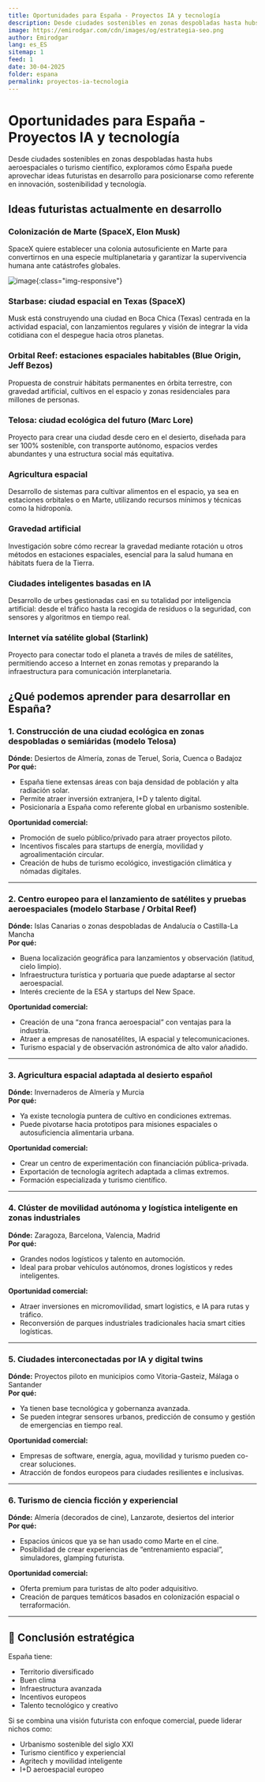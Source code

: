 ```yaml
---
title: Oportunidades para España - Proyectos IA y tecnología
description: Desde ciudades sostenibles en zonas despobladas hasta hubs aeroespaciales o turismo científico.
image: https://emirodgar.com/cdn/images/og/estrategia-seo.png
author: Emirodgar
lang: es_ES
sitemap: 1
feed: 1
date: 30-04-2025
folder: espana
permalink: proyectos-ia-tecnologia
---
```


# Oportunidades para España - Proyectos IA y tecnología

Desde ciudades sostenibles en zonas despobladas hasta hubs aeroespaciales o turismo científico, exploramos cómo España puede aprovechar ideas futuristas en desarrollo para posicionarse como referente en innovación, sostenibilidad y tecnología.


## Ideas futuristas actualmente en desarrollo

### Colonización de Marte (SpaceX, Elon Musk)
SpaceX quiere establecer una colonia autosuficiente en Marte para convertirnos en una especie multiplanetaria y garantizar la supervivencia humana ante catástrofes globales.

![image](https://github.com/user-attachments/assets/92fa3457-9243-4b8e-8455-7215093dd6ae){:class="img-responsive"}



### Starbase: ciudad espacial en Texas (SpaceX)
Musk está construyendo una ciudad en Boca Chica (Texas) centrada en la actividad espacial, con lanzamientos regulares y visión de integrar la vida cotidiana con el despegue hacia otros planetas.

### Orbital Reef: estaciones espaciales habitables (Blue Origin, Jeff Bezos)
Propuesta de construir hábitats permanentes en órbita terrestre, con gravedad artificial, cultivos en el espacio y zonas residenciales para millones de personas.

### Telosa: ciudad ecológica del futuro (Marc Lore)
Proyecto para crear una ciudad desde cero en el desierto, diseñada para ser 100% sostenible, con transporte autónomo, espacios verdes abundantes y una estructura social más equitativa.

### Agricultura espacial
Desarrollo de sistemas para cultivar alimentos en el espacio, ya sea en estaciones orbitales o en Marte, utilizando recursos mínimos y técnicas como la hidroponía.

### Gravedad artificial
Investigación sobre cómo recrear la gravedad mediante rotación u otros métodos en estaciones espaciales, esencial para la salud humana en hábitats fuera de la Tierra.

### Ciudades inteligentes basadas en IA
Desarrollo de urbes gestionadas casi en su totalidad por inteligencia artificial: desde el tráfico hasta la recogida de residuos o la seguridad, con sensores y algoritmos en tiempo real.

### Internet vía satélite global (Starlink)
Proyecto para conectar todo el planeta a través de miles de satélites, permitiendo acceso a Internet en zonas remotas y preparando la infraestructura para comunicación interplanetaria.


## ¿Qué podemos aprender para desarrollar en España?

### 1. Construcción de una ciudad ecológica en zonas despobladas o semiáridas (modelo Telosa)

**Dónde:** Desiertos de Almería, zonas de Teruel, Soria, Cuenca o Badajoz  
**Por qué:**

- España tiene extensas áreas con baja densidad de población y alta radiación solar.
- Permite atraer inversión extranjera, I+D y talento digital.
- Posicionaría a España como referente global en urbanismo sostenible.

**Oportunidad comercial:**

- Promoción de suelo público/privado para atraer proyectos piloto.
- Incentivos fiscales para startups de energía, movilidad y agroalimentación circular.
- Creación de hubs de turismo ecológico, investigación climática y nómadas digitales.

---

### 2. Centro europeo para el lanzamiento de satélites y pruebas aeroespaciales (modelo Starbase / Orbital Reef)

**Dónde:** Islas Canarias o zonas despobladas de Andalucía o Castilla-La Mancha  
**Por qué:**

- Buena localización geográfica para lanzamientos y observación (latitud, cielo limpio).
- Infraestructura turística y portuaria que puede adaptarse al sector aeroespacial.
- Interés creciente de la ESA y startups del New Space.

**Oportunidad comercial:**

- Creación de una “zona franca aeroespacial” con ventajas para la industria.
- Atraer a empresas de nanosatélites, IA espacial y telecomunicaciones.
- Turismo espacial y de observación astronómica de alto valor añadido.

---

### 3. Agricultura espacial adaptada al desierto español

**Dónde:** Invernaderos de Almería y Murcia  
**Por qué:**

- Ya existe tecnología puntera de cultivo en condiciones extremas.
- Puede pivotarse hacia prototipos para misiones espaciales o autosuficiencia alimentaria urbana.

**Oportunidad comercial:**

- Crear un centro de experimentación con financiación pública-privada.
- Exportación de tecnología agritech adaptada a climas extremos.
- Formación especializada y turismo científico.

---

### 4. Clúster de movilidad autónoma y logística inteligente en zonas industriales

**Dónde:** Zaragoza, Barcelona, Valencia, Madrid  
**Por qué:**

- Grandes nodos logísticos y talento en automoción.
- Ideal para probar vehículos autónomos, drones logísticos y redes inteligentes.

**Oportunidad comercial:**

- Atraer inversiones en micromovilidad, smart logistics, e IA para rutas y tráfico.
- Reconversión de parques industriales tradicionales hacia smart cities logísticas.

---

### 5. Ciudades interconectadas por IA y digital twins

**Dónde:** Proyectos piloto en municipios como Vitoria-Gasteiz, Málaga o Santander  
**Por qué:**

- Ya tienen base tecnológica y gobernanza avanzada.
- Se pueden integrar sensores urbanos, predicción de consumo y gestión de emergencias en tiempo real.

**Oportunidad comercial:**

- Empresas de software, energía, agua, movilidad y turismo pueden co-crear soluciones.
- Atracción de fondos europeos para ciudades resilientes e inclusivas.

---

### 6. Turismo de ciencia ficción y experiencial

**Dónde:** Almería (decorados de cine), Lanzarote, desiertos del interior  
**Por qué:**

- Espacios únicos que ya se han usado como Marte en el cine.
- Posibilidad de crear experiencias de “entrenamiento espacial”, simuladores, glamping futurista.

**Oportunidad comercial:**

- Oferta premium para turistas de alto poder adquisitivo.
- Creación de parques temáticos basados en colonización espacial o terraformación.

---

## 🎯 Conclusión estratégica

España tiene:

- Territorio diversificado  
- Buen clima  
- Infraestructura avanzada  
- Incentivos europeos  
- Talento tecnológico y creativo  

Si se combina una visión futurista con enfoque comercial, puede liderar nichos como:

- Urbanismo sostenible del siglo XXI  
- Turismo científico y experiencial  
- Agritech y movilidad inteligente  
- I+D aeroespacial europeo
